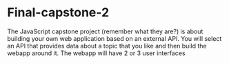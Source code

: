# Final-capstone-2
The JavaScript capstone project (remember what they are?) is about building your own web application based on an external API. You will select an API that provides data about a topic that you like and then build the webapp around it. The webapp will have 2 or 3 user interfaces
